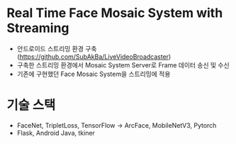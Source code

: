# Real Time Face Mosaic System with Streaming

- 안드로이드 스트리밍 환경 구축 (https://github.com/SubAkBa/LiveVideoBroadcaster)
- 구축한 스트리밍 환경에서 Mosaic System Server로 Frame 데이터 송신 및 수신
- 기존에 구현했던 Face Mosaic System을 스트리밍에 적용

# 기술 스택

- FaceNet, TripletLoss, TensorFlow -> ArcFace, MobileNetV3, Pytorch
- Flask, Android Java, tkiner
